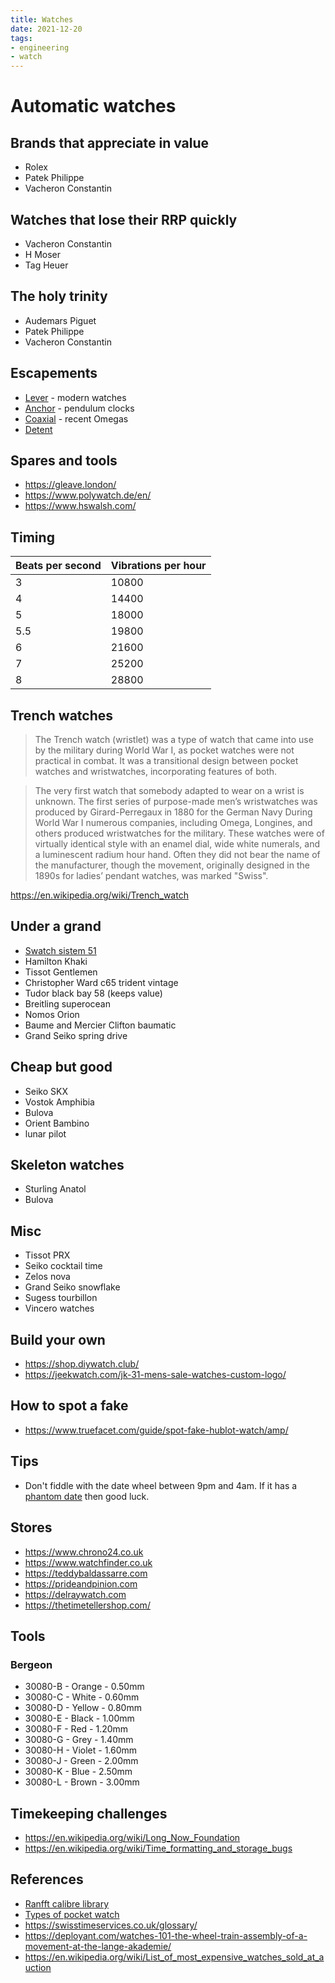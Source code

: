 ```yaml
---
title: Watches
date: 2021-12-20
tags:
- engineering
- watch
---
```


# Automatic watches
## Brands that appreciate in value
- Rolex
- Patek Philippe
- Vacheron Constantin

## Watches that lose their RRP quickly
- Vacheron Constantin
- H Moser
- Tag Heuer

## The holy trinity
- Audemars Piguet
- Patek Philippe
- Vacheron Constantin

## Escapements
- [Lever](https://en.wikipedia.org/wiki/Lever_escapement) - modern watches
- [Anchor](https://en.wikipedia.org/wiki/Anchor_escapement) - pendulum clocks
- [Coaxial](https://en.wikipedia.org/wiki/Coaxial_escapement) - recent Omegas
- [Detent](https://www.timeandwatches.com/p/the-detent-escapement-from-marine.html)

## Spares and tools
- https://gleave.london/
- https://www.polywatch.de/en/
- https://www.hswalsh.com/


## Timing
|Beats per second | Vibrations per hour |
|---|---|
| 3	  | 10800|
| 4	  | 14400|
| 5	  | 18000|
| 5.5 | 19800 |
| 6	  | 21600|
| 7	  | 25200|
| 8	  | 28800|

## Trench watches
> The Trench watch (wristlet) was a type of watch that came into use by the military during World War I, as pocket watches were not practical in combat. It was a transitional design between pocket watches and wristwatches, incorporating features of both.

> The very first watch that somebody adapted to wear on a wrist is unknown. The first series of purpose-made men’s wristwatches was produced by Girard-Perregaux in 1880 for the German Navy During World War I numerous companies, including Omega, Longines, and others produced wristwatches for the military. These watches were of virtually identical style with an enamel dial, wide white numerals, and a luminescent radium hour hand. Often they did not bear the name of the manufacturer, though the movement, originally designed in the 1890s for ladies’ pendant watches, was marked "Swiss".

https://en.wikipedia.org/wiki/Trench_watch

## Under a grand
- [Swatch sistem 51](https://www.swatch.com/en-gb/body-amp-soul-yas100g/YAS100G.html)
- Hamilton Khaki
- Tissot Gentlemen
- Christopher Ward c65 trident vintage
- Tudor black bay 58 (keeps value)
- Breitling superocean
- Nomos Orion
- Baume and Mercier Clifton baumatic
- Grand Seiko spring drive

## Cheap but good
- Seiko SKX
- Vostok Amphibia
- Bulova
- Orient Bambino
- lunar pilot

## Skeleton watches
- Sturling Anatol
- Bulova

## Misc
- Tissot PRX
- Seiko cocktail time
- Zelos nova
- Grand Seiko snowflake
- Sugess tourbillon
- Vincero watches

## Build your own
- https://shop.diywatch.club/
- https://jeekwatch.com/jk-31-mens-sale-watches-custom-logo/

## How to spot a fake
- https://www.truefacet.com/guide/spot-fake-hublot-watch/amp/

## Tips
- Don't fiddle with the date wheel between 9pm and 4am. If it has a [phantom date](https://calibercorner.com/phantom-date/) then good luck.

## Stores
- https://www.chrono24.co.uk
- https://www.watchfinder.co.uk
- https://teddybaldassarre.com
- https://prideandpinion.com
- https://delraywatch.com
- https://thetimetellershop.com/

## Tools
### Bergeon
- 30080-B - Orange - 0.50mm
- 30080-C - White - 0.60mm
- 30080-D - Yellow - 0.80mm
- 30080-E - Black - 1.00mm
- 30080-F - Red - 1.20mm
- 30080-G - Grey - 1.40mm
- 30080-H - Violet - 1.60mm
- 30080-J - Green - 2.00mm
- 30080-K - Blue - 2.50mm
- 30080-L - Brown - 3.00mm

## Timekeeping challenges
- https://en.wikipedia.org/wiki/Long_Now_Foundation
- https://en.wikipedia.org/wiki/Time_formatting_and_storage_bugs

## References
- [Ranfft calibre library](http://www.ranfft.de/cgi-bin/bidfun-db.cgi?10&ranfft&2&2uswk&Omega_601)
- [Types of pocket watch](https://www.pocketwatch.co.uk/types-of-pocket-watch)
- https://swisstimeservices.co.uk/glossary/
- https://deployant.com/watches-101-the-wheel-train-assembly-of-a-movement-at-the-lange-akademie/
- https://en.wikipedia.org/wiki/List_of_most_expensive_watches_sold_at_auction

